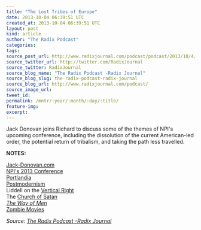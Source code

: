 ```yaml
---
title: "The Lost Tribes of Europe"
date: 2013-10-04 06:39:51 UTC
created_at: 2013-10-04 06:39:51 UTC
layout: post
kind: article
author: "The Radix Podcast"
categories: 
tags: 
source_post_url: http://www.radixjournal.com/podcast/podcast/2013/10/4/the-lost-tribes-of-europe
source_twitter_url: http://twitter.com/RadixJournal
source_twitter: RadixJournal
source_blog_name: "The Radix Podcast -Radix Journal"
source_blog_slug: the-radix-podcast-radix-journal
source_blog_url: http://www.radixjournal.com/podcast/
source_image_url: 
tweet_id:
permalink: /mntr/:year/:month/:day/:title/
feature-img: 
excerpt:
---
```

<p>Jack Donovan joins Richard to discuss some of the themes of NPI's upcoming conference, including the dissolution of the current American-led order, the potential return of tribalism, and taking the path less travelled.</p>



<p><strong>NOTES:</strong></p><p><a href="http://www.jack-donovan.com/axis/">Jack-Donovan.com</a><br><a href="http://www.npiamerica.org/2013-conference">NPI's 2013 Conference</a><br><a href="https://www.youtube.com/watch?v=AVmq9dq6Nsg">Portlandia</a><br><a href="http://en.wikipedia.org/wiki/Postmodernism">Postmodernism</a><br><span>Liddell on the </span><a href="http://alternativeright.com/blog/2013/3/4/alternative-vertical">Vertical Right</a><br><span>The </span><a href="http://en.wikipedia.org/wiki/Church_of_Satan">Church of Satan</a><br><em><a href="http://www.amazon.com/gp/product/B007O0Y1ZE/ref=as_li_ss_tl?ie=UTF8&amp;camp=1789&amp;creative=390957&amp;creativeASIN=B007O0Y1ZE&amp;linkCode=as2&amp;tag=washisummipub-20">The Way of Men</a></em><br><a href="https://www.youtube.com/watch?v=R4bNoZif1I0">Zombie Movies</a></p><div class="">
    <i>Source: <a href="http://www.radixjournal.com/podcast/">The Radix Podcast -Radix Journal</a></i>
</div>
